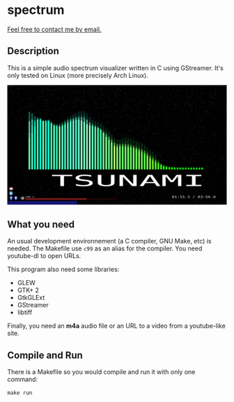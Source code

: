 # spectrum

[Feel free to contact me by email.](mailto:kiwixz@users.noreply.github.com)

## Description

This is a simple audio spectrum visualizer written in C using GStreamer. It's only tested on Linux (more precisely Arch Linux).

![Loading screenshot...](https://github.com/kiwixz/spectrum/blob/master/screenshot.png "Version of April 20, 2015")

## What you need

An usual development environnement (a C compiler, GNU Make, etc) is needed. The Makefile use `c99` as an alias for the compiler. You need youtube-dl to open URLs.

This program also need some libraries:
- GLEW
- GTK+ 2
- GtkGLExt
- GStreamer
- libtiff

Finally, you need an **m4a** audio file or an URL to a video from a youtube-like site.

## Compile and Run

There is a Makefile so you would compile and run it with only one command:

```
make run
```
